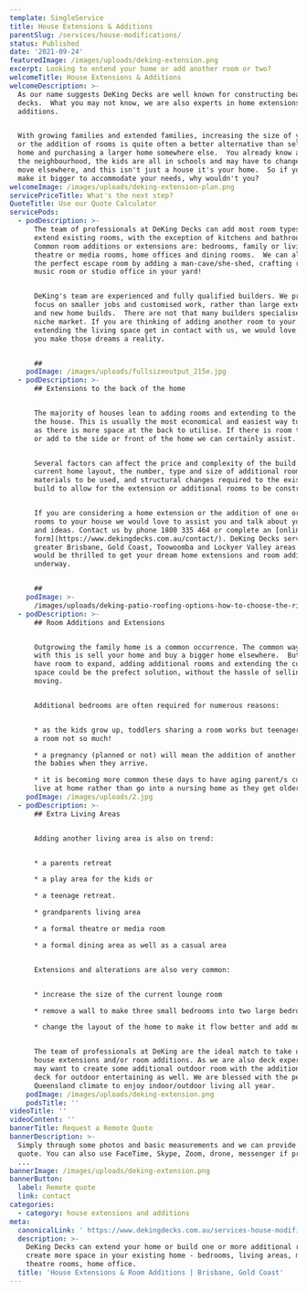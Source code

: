 ```yaml
---
template: SingleService
title: House Extensions & Additions
parentSlug: /services/house-modifications/
status: Published
date: '2021-09-24'
featuredImage: /images/uploads/deking-extension.png
excerpt: Looking to entend your home or add another room or two?
welcomeTitle: House Extensions & Additions
welcomeDescription: >-
  As our name suggests DeKing Decks are well known for constructing beautiful
  decks.  What you may not know, we are also experts in home extensions and room
  additions.


  With growing families and extended families, increasing the size of your home
  or the addition of rooms is quite often a better alternative than selling your
  home and purchasing a larger home somewhere else.  You already know and love
  the neighbourhood, the kids are all in schools and may have to change if you
  move elsewhere, and this isn't just a house it's your home.  So if you can
  make it bigger to accommodate your needs, why wouldn't you?
welcomeImage: /images/uploads/deking-extension-plan.png
servicePriceTitle: What's the next step?
QuoteTitle: Use our Quote Calculator
servicePods:
  - podDescription: >-
      The team of professionals at DeKing Decks can add most room types or
      extend existing rooms, with the exception of kitchens and bathrooms. 
      Common room additions or extensions are: bedrooms, family or living rooms,
      theatre or media rooms, home offices and dining rooms.  We can also create
      the perfect escape room by adding a man-cave/she-shed, crafting room,
      music room or studio office in your yard!


      DeKing's team are experienced and fully qualified builders. We prefer to
      focus on smaller jobs and customised work, rather than large extensions
      and new home builds.  There are not that many builders specialise in this
      niche market. If you are thinking of adding another room to your home or
      extending the living space get in contact with us, we would love to help
      you make those dreams a reality. 


      ##
    podImage: /images/uploads/fullsizeoutput_215e.jpg
  - podDescription: >-
      ## Extensions to the back of the home


      The majority of houses lean to adding rooms and extending to the rear of
      the house. This is usually the most economical and easiest way to proceed,
      as there is more space at the back to utilise. If there is room to extend
      or add to the side or front of the home we can certainly assist.


      Several factors can affect the price and complexity of the build. The
      current home layout, the number, type and size of additional rooms,
      materials to be used, and structural changes required to the existing
      build to allow for the extension or additional rooms to be constructed.


      If you are considering a home extension or the addition of one or more
      rooms to your house we would love to assist you and talk about your plans
      and ideas. Contact us by phone 1800 335 464 or complete an [online enquiry
      form](https://www.dekingdecks.com.au/contact/). DeKing Decks service
      greater Brisbane, Gold Coast, Toowoomba and Lockyer Valley areas and we
      would be thrilled to get your dream home extensions and room additions
      underway.


      ##
    podImage: >-
      /images/uploads/deking-patio-roofing-options-how-to-choose-the-right-patio-roof-and-why-they’re-always-a-good-option.jpg
  - podDescription: >-
      ## Room Additions and Extensions


      Outgrowing the family home is a common occurrence. The common way to deal
      with this is sell your home and buy a bigger home elsewhere.  But if you
      have room to expand, adding additional rooms and extending the current
      space could be the prefect solution, without the hassle of selling and
      moving.


      Additional bedrooms are often required for numerous reasons: 


      * as the kids grow up, toddlers sharing a room works but teenagers sharing
      a room not so much!

      * a pregnancy (planned or not) will mean the addition of another room for
      the babies when they arrive.

      * it is becoming more common these days to have aging parent/s come and
      live at home rather than go into a nursing home as they get older.
    podImage: /images/uploads/2.jpg
  - podDescription: >-
      ## Extra Living Areas


      Adding another living area is also on trend: 


      * a parents retreat

      * a play area for the kids or 

      * a teenage retreat. 

      * grandparents living area

      * a formal theatre or media room

      * a formal dining area as well as a casual area


      Extensions and alterations are also very common:


      * increase the size of the current lounge room

      * remove a wall to make three small bedrooms into two large bedrooms

      * change the layout of the home to make it flow better and add more space


      The team of professionals at DeKing are the ideal match to take on your
      house extensions and/or room additions. As we are also deck experts you
      may want to create some additional outdoor room with the addition of a
      deck for outdoor entertaining as well. We are blessed with the perfect
      Queensland climate to enjoy indoor/outdoor living all year.
    podImage: /images/uploads/deking-extension.png
    podsTitle: ''
videoTitle: ''
videoContent: ''
bannerTitle: Request a Remote Quote
bannerDescription: >-
  Simply through some photos and basic measurements and we can provide you a
  quote. You can also use FaceTime, Skype, Zoom, drone, messenger if preferred
  ...
bannerImage: /images/uploads/deking-extension.png
bannerButton:
  label: Remote quote
  link: contact
categories:
  - category: house extensions and additions
meta:
  canonicalLink: ' https://www.dekingdecks.com.au/services-house-modifications/house-extension-addition/'
  description: >-
    DeKing Decks can extend your home or build one or more additional rooms to
    create more space in your existing home - bedrooms, living areas, media or
    theatre rooms, home office.
  title: 'House Extensions & Room Additions | Brisbane, Gold Coast'
---
```


